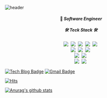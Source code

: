 ![header](https://capsule-render.vercel.app/api?type=soft&color=auto&height=150&section=header&text=SeohuiPark&fontSize=70&animation=twinkling)
#### <p align="center"> 🌟 _Software Engineer_ </p>
	
##### <p align="center"> 🛠 Teck Stack 🛠 </p>

<p align="center">
  <img src="https://img.shields.io/badge/Java-007396?style=flat-square&logo=Java&logoColor=white"/></a>&nbsp
  <img src="https://img.shields.io/badge/Kotlin-0095D5?style=flat-square&logo=Kotlin&logoColor=white"/></a>&nbsp
  <img src="https://img.shields.io/badge/Javascript-F7DF1E?style=flat-square&logo=javascript&logoColor=white"/></a>&nbsp 
  <img src="https://img.shields.io/badge/C-A8B9CC?style=flat-square&logo=C&logoColor=white"/></a>&nbsp
  <img src="https://img.shields.io/badge/C++-00599C?style=flat-square&logo=C%2B%2B&logoColor=white"/></a>&nbsp
  <br>
  <img src="https://img.shields.io/badge/MySQL-4479A1?style=flat-square&logo=MySql&logoColor=white"/></a>&nbsp
  <img src="https://img.shields.io/badge/MsSQL-CC2927?style=flat-square&logo=Microsoft SQL Server&logoColor=white"/></a>&nbsp
  <img src="https://img.shields.io/badge/Oracle-F80000?style=flat-square&logo=MySql&logoColor=white"/></a>&nbsp
  <br>
  <img src="https://img.shields.io/badge/SpringBoot-6DB33F?style=flat-square&logo=Spring&logoColor=white"/></a>&nbsp
  <img src="https://img.shields.io/badge/React-61DAFB?style=flat-square&logo=Spring&logoColor=white"/></a>&nbsp
  <br>
  <img src="https://img.shields.io/badge/AWS-232F3E?style=flat-square&logo=amazon-aws&logoColor=white"/></a>&nbsp 
  <img src="https://img.shields.io/badge/Elasticsearch-005571?style=flat-square&logo=elasticsearch&logoColor=white"/></a>&nbsp 
</p>

[![Tech Blog Badge](http://img.shields.io/badge/-Tech%20blog-black?style=flat-square&logo=github&link=https://shplab.tistory.com/)](https://shplab.tistory.com/)
[![Gmail Badge](https://img.shields.io/badge/Gmail-d14836?style=flat-square&logo=Gmail&logoColor=white&link=mailto:parkseohuinim@gmail.com)](mailto:parkseohuinim@gmail.com)

[![Hits](https://hits.seeyoufarm.com/api/count/incr/badge.svg?url=https%3A%2F%2Fgithub.com%2Fparkseohuinim&count_bg=%2379C83D&title_bg=%23555555&icon=&icon_color=%23E7E7E7&title=hits&edge_flat=false)](https://hits.seeyoufarm.com)

[![Anurag's github stats](https://github-readme-stats.vercel.app/api?username=parkseohuinim)](https://github.com/anuraghazra/github-readme-stats)
